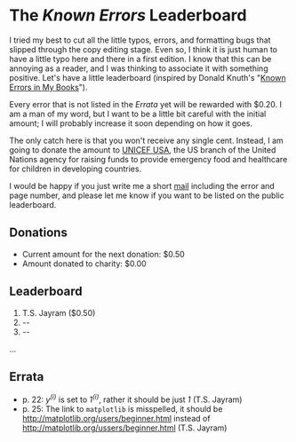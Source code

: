 The *Known Errors* Leaderboard
========================

I tried my best to cut all the little typos, errors, and formatting bugs that slipped through the copy editing stage. Even so, I think it is just human to have a little typo here and there in a first edition. I know that this can be annoying as a reader, and I was thinking to associate it with something positive. Let's have a little leaderboard (inspired by Donald Knuth's "[Known Errors in My Books](http://www-cs-faculty.stanford.edu/~uno/books.html)").

Every error that is not listed in the *Errata* yet will be rewarded with $0.20. I am a man of my word, but I want to be a little bit careful with the initial amount; I will probably increase it soon depending on how it goes.

The only catch here is that you won't receive any single cent. Instead, I am going to donate the amount to [UNICEF USA](http://www.unicefusa.org), the US branch of the United Nations agency for raising funds to provide emergency food and healthcare for children in developing countries.

I would be happy if you just write me a short [mail](mailto:mail@sebastianraschka.com) including the error and page number, and please let me know if you want to be listed on the public leaderboard.

## Donations

- Current amount for the next donation: $0.50
- Amount donated to charity: $0.00

## Leaderboard

1. T.S. Jayram ($0.50)
2. --
3. --

...

## Errata

- p. 22:  *y<sup>(i)</sup>* is set to *1<sup>(i)</sup>*, rather it should be just *1* (T.S. Jayram)
- p. 25:  The link to `matplotlib` is misspelled, it should be http://matplotlib.org/users/beginner.html instead of http://matplotlib.org/ussers/beginner.html (T.S. Jayram)
